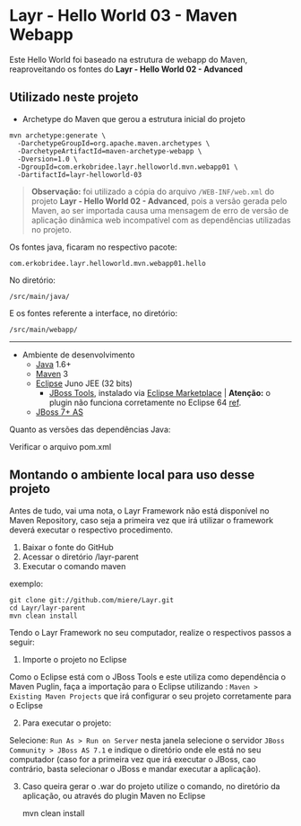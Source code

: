 Layr - Hello World 03 - Maven Webapp
====================================

Este Hello World foi baseado na estrutura de webapp do Maven, reaproveitando os fontes do **Layr - Hello World 02 - Advanced**


Utilizado neste projeto
-----------------------

* Archetype do Maven que gerou a estrutura inicial do projeto

<pre><code>mvn archetype:generate \
  -DarchetypeGroupId=org.apache.maven.archetypes \
  -DarchetypeArtifactId=maven-archetype-webapp \
  -Dversion=1.0 \
  -DgroupId=com.erkobridee.layr.helloworld.mvn.webapp01 \
  -DartifactId=layr-helloworld-03</code></pre>

> **Observação:** foi utilizado a cópia do arquivo `/WEB-INF/web.xml` do projeto **Layr - Hello World 02 - Advanced**, pois a versão gerada pelo Maven, ao ser importada causa uma mensagem de erro de versão de aplicação dinâmica web incompatível com as dependências utilizadas no projeto.

Os fontes java, ficaram no respectivo pacote:

`com.erkobridee.layr.helloworld.mvn.webapp01.hello`

No diretório: 

`/src/main/java/`

E os fontes referente a interface, no diretório:

`/src/main/webapp/`

---

* Ambiente de desenvolvimento
  * [Java](http://www.java.com/) 1.6+
  * [Maven](http://maven.apache.org/) 3
  * [Eclipse](http://eclipse.org/) Juno JEE (32 bits)
    * [JBoss Tools](https://www.jboss.org/tools), instalado via [Eclipse Marketplace](http://marketplace.eclipse.org/marketplace-client-intro?mpc_install=420896) | **Atenção:** o plugin não funciona corretamente no Eclipse 64 [ref](https://community.jboss.org/wiki/JBosstoolsVisualEditorFAQ).
  * [JBoss 7+ AS](https://www.jboss.org/jbossas/downloads/)
  
Quanto as versões das dependências Java:

  Verificar o arquivo pom.xml
  

Montando o ambiente local para uso desse projeto
------------------------------------------------

Antes de tudo, vai uma nota, o Layr Framework não está disponível no Maven Repository, caso seja a primeira vez que irá utilizar o framework deverá executar o respectivo procedimento.

1. Baixar o fonte do GitHub
2. Acessar o diretório /layr-parent
3. Executar o comando maven

exemplo:

    git clone git://github.com/miere/Layr.git
    cd Layr/layr-parent
    mvn clean install


Tendo o Layr Framework no seu computador, realize o respectivos passos a seguir:

1. Importe o projeto no Eclipse

  Como o Eclipse está com o JBoss Tools e este utiliza como dependência o Maven Puglin, faça a importação para o Eclipse utilizando : `Maven > Existing Maven Projects` que irá configurar o seu projeto corretamente para o Eclipse
  
2. Para executar o projeto:

  Selecione: `Run As > Run on Server` nesta janela selecione o servidor `JBoss Community > JBoss AS 7.1` e indique o diretório onde ele está no seu computador (caso for a primeira vez que irá executar o JBoss, cao contrário, basta selecionar o JBoss e mandar executar a aplicação).

  
3. Caso queira gerar o .war do projeto utilize o comando, no diretório da aplicação, ou através do plugin Maven no Eclipse

      mvn clean install
